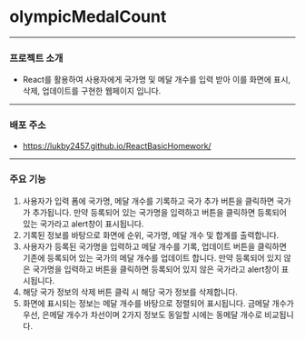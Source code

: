 # olympicMedalCount
---
### 프로젝트 소개
- React를 활용하여 사용자에게 국가명 및 메달 개수를 입력 받아 이를 화면에 표시, 삭제, 업데이트를 구현한 웹페이지 입니다.
---
### 배포 주소
- <https://lukby2457.github.io/ReactBasicHomework/>
---
### 주요 기능
1. 사용자가 입력 폼에 국가명, 메달 개수를 기록하고 국가 추가 버튼을 클릭하면 국가가 추가됩니다.
만약 등록되어 있는 국가명을 입력하고 버튼을 클릭하면 등록되어 있는 국가라고 alert창이 표시됩니다.
2. 기록된 정보를 바탕으로 화면에 순위, 국가명, 메달 개수 및 합계를 출력합니다.
3. 사용자가 등록된 국가명을 입력하고 메달 개수를 기록, 업데이트 버튼을 클릭하면 기존에 등록되어 있는 국가의 메달 개수를 업데이트 합니다.
만약 등록되어 있지 않은 국가명을 입력하고 버튼을 클릭하면 등록되어 있지 않은 국가라고 alert창이 표시됩니다.
4. 해당 국가 정보의 삭제 버튼 클릭 시 해당 국가 정보를 삭제합니다.
5. 화면에 표시되는 정보는 메달 개수를 바탕으로 정렬되어 표시됩니다.
금메달 개수가 우선, 은메달 개수가 차선이며 2가지 정보도 동일할 시에는 동메달 개수로 비교됩니다.